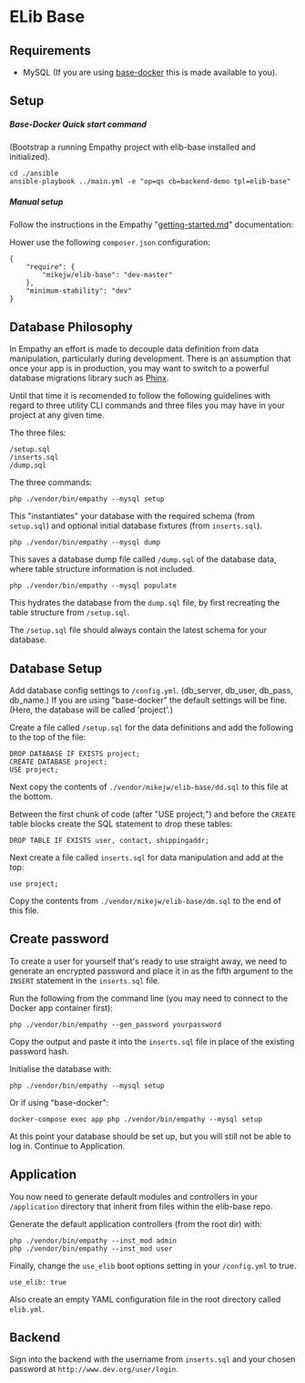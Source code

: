 

ELib Base
===

Requirements
---
* MySQL (If you are using [base-docker](/docs/base-docker/) this is made available to you).


Setup
---


##### Base-Docker Quick start command

(Bootstrap a running Empathy project with elib-base installed and initialized).

<pre><code class="lang-bash">cd ./ansible
ansible-playbook ../main.yml -e "op=qs cb=backend-demo tpl=elib-base"
</code></pre>

##### Manual setup

Follow the instructions in the Empathy "[getting-started.md](/docs/empathy/docs/getting-started.md)" documentation:


Hower use the following `composer.json` configuration:

<pre><code class="lang-vim">{
    "require": {
        "mikejw/elib-base": "dev-master"
    },
    "minimum-stability": "dev"
}
</code></pre>


Database Philosophy
---

In Empathy an effort is made to decouple data definition from data manipulation, particularly
during development. There is an assumption that once your app is in production, you may want to switch to a powerful database migrations library such as [Phinx](https://phinx.org/).

Until that time it is recomended to follow the following guidelines with regard to 
three utility CLI commands and three files you may have in your project at any given time.


The three files:

<pre><code class="lang-vim">/setup.sql
/inserts.sql
/dump.sql
</code></pre>


The three commands:

<pre><code class="lang-bash">php ./vendor/bin/empathy --mysql setup
</code></pre>

This "instantiates" your database with the required schema (from `setup.sql`) and optional initial database fixtures
(from `inserts.sql`).

<pre><code class="lang-bash">php ./vendor/bin/empathy --mysql dump
</code></pre>

This saves a database dump file called `/dump.sql` of the database data, where table structure information is not 
included.

<pre><code class="lang-bash">php ./vendor/bin/empathy --mysql populate
</code></pre>


This hydrates the database from the `dump.sql` file, by first recreating the table structure
from `/setup.sql`.

The `/setup.sql` file should always contain the latest schema for your database.


Database Setup
---

Add database config settings to `/config.yml`. (db_server, db_user, db_pass, db_name.) 
If you are using "base-docker" the default settings will be fine.
(Here, the database will be called 'project'.) 

Create a file called `/setup.sql` for the data definitions and add the following to the top of the file:

<pre><code class="lang-sql">DROP DATABASE IF EXISTS project;
CREATE DATABASE project;
USE project;
</code></pre>

Next copy the contents of `./vendor/mikejw/elib-base/dd.sql` to this file at the bottom.

Between the first chunk of code (after "USE project;") and before the `CREATE` table blocks 
create the SQL statement to drop these tables:

<pre><code class="lang-sql">DROP TABLE IF EXISTS user, contact, shippingaddr;
</code></pre>


Next create a file called `inserts.sql` for data manipulation and add at the top:

<pre><code class="lang-sql">use project;
</code></pre>


Copy the contents from `./vendor/mikejw/elib-base/dm.sql` to the end of this file.


Create password
---

To create a user for yourself that's ready to use straight away, we need to generate an
encrypted password and place it in as the fifth argument to the `INSERT` statement in the `inserts.sql` file.

Run the following from the command line (you may need to connect to the Docker app container first):

<pre><code class="lang-bash">php ./vendor/bin/empathy --gen_password yourpassword
</code></pre>

Copy the output and paste it into the `inserts.sql` file in place of the existing password hash.


Initialise the database with:

<pre><code class="lang-bash">php ./vendor/bin/empathy --mysql setup
</code></pre>

Or if using "base-docker":

<pre><code class="lang-bash">docker-compose exec app php ./vendor/bin/empathy --mysql setup
</code></pre>


At this point your database should be set up, but you will still not be able to log in. Continue
to Application.


Application
---

You now need to generate default modules and controllers in your `/application` directory that inherit from
files within the elib-base repo.

Generate the default application controllers (from the root dir) with:

<pre><code class="lang-bash">php ./vendor/bin/empathy --inst_mod admin
php ./vendor/bin/empathy --inst_mod user
</code></pre>


Finally, change the `use_elib` boot options setting in your `/config.yml` to true.

<pre><code class="lang-yml">use_elib: true
</code></pre>


Also create an empty YAML configuration file in the root directory called `elib.yml`.


Backend
---

Sign into the backend with the username from `inserts.sql` and your chosen password
at `http://www.dev.org/user/login`.




